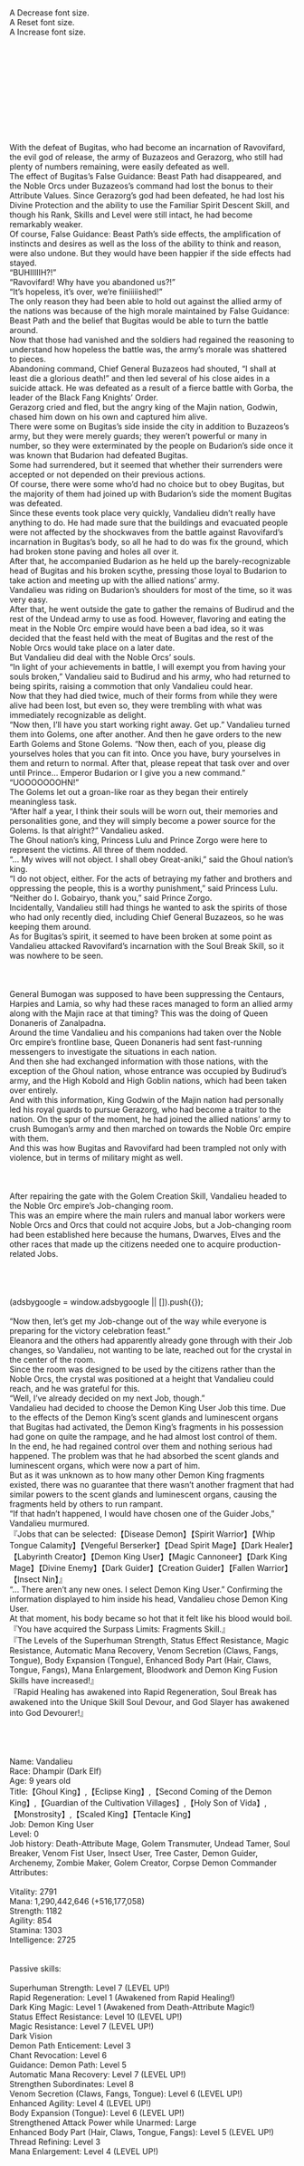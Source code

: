 <br/>
<br/>
<br/>
<br/>
<br/>
<br/>
<br/>
A Decrease font size.<br/>
A Reset font size.<br/>
A Increase font size.<br/>
<br/>
<br/>
<br/>
<br/>
<br/>
<br/>
<br/>
<br/>
<br/>
<br/>
<br/>
With the defeat of Bugitas, who had become an incarnation of Ravovifard, the evil god of release, the army of Buzazeos and Gerazorg, who still had plenty of numbers remaining, were easily defeated as well.<br/>
The effect of Bugitas’s False Guidance: Beast Path had disappeared, and the Noble Orcs under Buzazeos’s command had lost the bonus to their Attribute Values. Since Gerazorg’s god had been defeated, he had lost his Divine Protection and the ability to use the Familiar Spirit Descent Skill, and though his Rank, Skills and Level were still intact, he had become remarkably weaker.<br/>
Of course, False Guidance: Beast Path’s side effects, the amplification of instincts and desires as well as the loss of the ability to think and reason, were also undone. But they would have been happier if the side effects had stayed.<br/>
“BUHIIIIIH?!”<br/>
“Ravovifard! Why have you abandoned us?!”<br/>
“It’s hopeless, it’s over, we’re finiiiiished!”<br/>
The only reason they had been able to hold out against the allied army of the nations was because of the high morale maintained by False Guidance: Beast Path and the belief that Bugitas would be able to turn the battle around.<br/>
Now that those had vanished and the soldiers had regained the reasoning to understand how hopeless the battle was, the army’s morale was shattered to pieces.<br/>
Abandoning command, Chief General Buzazeos had shouted, “I shall at least die a glorious death!” and then led several of his close aides in a suicide attack. He was defeated as a result of a fierce battle with Gorba, the leader of the Black Fang Knights’ Order.<br/>
Gerazorg cried and fled, but the angry king of the Majin nation, Godwin, chased him down on his own and captured him alive.<br/>
There were some on Bugitas’s side inside the city in addition to Buzazeos’s army, but they were merely guards; they weren’t powerful or many in number, so they were exterminated by the people on Budarion’s side once it was known that Budarion had defeated Bugitas.<br/>
Some had surrendered, but it seemed that whether their surrenders were accepted or not depended on their previous actions.<br/>
Of course, there were some who’d had no choice but to obey Bugitas, but the majority of them had joined up with Budarion’s side the moment Bugitas was defeated.<br/>
Since these events took place very quickly, Vandalieu didn’t really have anything to do. He had made sure that the buildings and evacuated people were not affected by the shockwaves from the battle against Ravovifard’s incarnation in Bugitas’s body, so all he had to do was fix the ground, which had broken stone paving and holes all over it.<br/>
After that, he accompanied Budarion as he held up the barely-recognizable head of Bugitas and his broken scythe, pressing those loyal to Budarion to take action and meeting up with the allied nations’ army.<br/>
Vandalieu was riding on Budarion’s shoulders for most of the time, so it was very easy.<br/>
After that, he went outside the gate to gather the remains of Budirud and the rest of the Undead army to use as food. However, flavoring and eating the meat in the Noble Orc empire would have been a bad idea, so it was decided that the feast held with the meat of Bugitas and the rest of the Noble Orcs would take place on a later date.<br/>
But Vandalieu did deal with the Noble Orcs’ souls.<br/>
“In light of your achievements in battle, I will exempt you from having your souls broken,” Vandalieu said to Budirud and his army, who had returned to being spirits, raising a commotion that only Vandalieu could hear.<br/>
Now that they had died twice, much of their forms from while they were alive had been lost, but even so, they were trembling with what was immediately recognizable as delight.<br/>
“Now then, I’ll have you start working right away. Get up.” Vandalieu turned them into Golems, one after another. And then he gave orders to the new Earth Golems and Stone Golems. “Now then, each of you, please dig yourselves holes that you can fit into. Once you have, bury yourselves in them and return to normal. After that, please repeat that task over and over until Prince… Emperor Budarion or I give you a new command.”<br/>
“UOOOOOOOHN!”<br/>
The Golems let out a groan-like roar as they began their entirely meaningless task.<br/>
“After half a year, I think their souls will be worn out, their memories and personalities gone, and they will simply become a power source for the Golems. Is that alright?” Vandalieu asked.<br/>
The Ghoul nation’s king, Princess Lulu and Prince Zorgo were here to represent the victims. All three of them nodded.<br/>
“… My wives will not object. I shall obey Great-aniki,” said the Ghoul nation’s king.<br/>
“I do not object, either. For the acts of betraying my father and brothers and oppressing the people, this is a worthy punishment,” said Princess Lulu.<br/>
“Neither do I. Gobairyo, thank you,” said Prince Zorgo.<br/>
Incidentally, Vandalieu still had things he wanted to ask the spirits of those who had only recently died, including Chief General Buzazeos, so he was keeping them around.<br/>
As for Bugitas’s spirit, it seemed to have been broken at some point as Vandalieu attacked Ravovifard’s incarnation with the Soul Break Skill, so it was nowhere to be seen.<br/>
<br/>
<br/>
<br/>
General Bumogan was supposed to have been suppressing the Centaurs, Harpies and Lamia, so why had these races managed to form an allied army along with the Majin race at that timing? This was the doing of Queen Donaneris of Zanalpadna.<br/>
Around the time Vandalieu and his companions had taken over the Noble Orc empire’s frontline base, Queen Donaneris had sent fast-running messengers to investigate the situations in each nation.<br/>
And then she had exchanged information with those nations, with the exception of the Ghoul nation, whose entrance was occupied by Budirud’s army, and the High Kobold and High Goblin nations, which had been taken over entirely.<br/>
And with this information, King Godwin of the Majin nation had personally led his royal guards to pursue Gerazorg, who had become a traitor to the nation. On the spur of the moment, he had joined the allied nations’ army to crush Bumogan’s army and then marched on towards the Noble Orc empire with them.<br/>
And this was how Bugitas and Ravovifard had been trampled not only with violence, but in terms of military might as well.<br/>
<br/>
<br/>
<br/>
After repairing the gate with the Golem Creation Skill, Vandalieu headed to the Noble Orc empire’s Job-changing room.<br/>
This was an empire where the main rulers and manual labor workers were Noble Orcs and Orcs that could not acquire Jobs, but a Job-changing room had been established here because the humans, Dwarves, Elves and the other races that made up the citizens needed one to acquire production-related Jobs.<br/>
<br/>
<br/>
<br/>
<br/>
(adsbygoogle = window.adsbygoogle || []).push({});<br/>
<br/>
“Now then, let’s get my Job-change out of the way while everyone is preparing for the victory celebration feast.”<br/>
Eleanora and the others had apparently already gone through with their Job changes, so Vandalieu, not wanting to be late, reached out for the crystal in the center of the room.<br/>
Since the room was designed to be used by the citizens rather than the Noble Orcs, the crystal was positioned at a height that Vandalieu could reach, and he was grateful for this.<br/>
“Well, I’ve already decided on my next Job, though.”<br/>
Vandalieu had decided to choose the Demon King User Job this time. Due to the effects of the Demon King’s scent glands and luminescent organs that Bugitas had activated, the Demon King’s fragments in his possession had gone on quite the rampage, and he had almost lost control of them.<br/>
In the end, he had regained control over them and nothing serious had happened. The problem was that he had absorbed the scent glands and luminescent organs, which were now a part of him.<br/>
But as it was unknown as to how many other Demon King fragments existed, there was no guarantee that there wasn’t another fragment that had similar powers to the scent glands and luminescent organs, causing the fragments held by others to run rampant.<br/>
“If that hadn’t happened, I would have chosen one of the Guider Jobs,” Vandalieu murmured.<br/>
『Jobs that can be selected:【Disease Demon】【Spirit Warrior】【Whip Tongue Calamity】【Vengeful Berserker】【Dead Spirit Mage】【Dark Healer】【Labyrinth Creator】【Demon King User】【Magic Cannoneer】【Dark King Mage】【Divine Enemy】【Dark Guider】【Creation Guider】【Fallen Warrior】【Insect Nin】』<br/>
“… There aren’t any new ones. I select Demon King User.” Confirming the information displayed to him inside his head, Vandalieu chose Demon King User.<br/>
At that moment, his body became so hot that it felt like his blood would boil.<br/>
『You have acquired the Surpass Limits: Fragments Skill.』<br/>
『The Levels of the Superhuman Strength, Status Effect Resistance, Magic Resistance, Automatic Mana Recovery, Venom Secretion (Claws, Fangs, Tongue), Body Expansion (Tongue), Enhanced Body Part (Hair, Claws, Tongue, Fangs), Mana Enlargement, Bloodwork and Demon King Fusion Skills have increased!』<br/>
『Rapid Healing has awakened into Rapid Regeneration, Soul Break has awakened into the Unique Skill Soul Devour, and God Slayer has awakened into God Devourer!』<br/>
<br/>
<br/>
<br/>
<br/>
Name: Vandalieu<br/>
Race: Dhampir (Dark Elf)<br/>
Age: 9 years old<br/>
Title:【Ghoul King】,【Eclipse King】,【Second Coming of the Demon King】,【Guardian of the Cultivation Villages】,【Holy Son of Vida】,【Monstrosity】,【Scaled King】【Tentacle King】<br/>
Job: Demon King User<br/>
Level: 0<br/>
Job history: Death-Attribute Mage, Golem Transmuter, Undead Tamer, Soul Breaker, Venom Fist User, Insect User, Tree Caster, Demon Guider, Archenemy, Zombie Maker, Golem Creator, Corpse Demon Commander<br/>
Attributes:<br/>
<br/>
Vitality: 2791<br/>
Mana: 1,290,442,646 (+516,177,058)<br/>
Strength: 1182<br/>
Agility: 854<br/>
Stamina: 1303<br/>
Intelligence: 2725<br/>
<br/>
<br/>
Passive skills:<br/>
<br/>
Superhuman Strength: Level 7 (LEVEL UP!)<br/>
Rapid Regeneration: Level 1 (Awakened from Rapid Healing!)<br/>
Dark King Magic: Level 1 (Awakened from Death-Attribute Magic!)<br/>
Status Effect Resistance: Level 10 (LEVEL UP!)<br/>
Magic Resistance: Level 7 (LEVEL UP!)<br/>
Dark Vision<br/>
Demon Path Enticement: Level 3<br/>
Chant Revocation: Level 6<br/>
Guidance: Demon Path: Level 5<br/>
Automatic Mana Recovery: Level 7 (LEVEL UP!)<br/>
Strengthen Subordinates: Level 8<br/>
Venom Secretion (Claws, Fangs, Tongue): Level 6 (LEVEL UP!)<br/>
Enhanced Agility: Level 4 (LEVEL UP!)<br/>
Body Expansion (Tongue): Level 6 (LEVEL UP!)<br/>
Strengthened Attack Power while Unarmed: Large<br/>
Enhanced Body Part (Hair, Claws, Tongue, Fangs): Level 5 (LEVEL UP!)<br/>
Thread Refining: Level 3<br/>
Mana Enlargement: Level 4 (LEVEL UP!)<br/>
<br/>
<br/>
Active skills:<br/>
<br/>
Bloodwork: Level 4 (LEVEL UP!)<br/>
Surpass Limits: Level 9 (LEVEL UP!)<br/>
Golem Creation: Level 3<br/>
No-Attribute Magic: Level 9 (LEVEL UP!)<br/>
Mana Control: Level 8 (LEVEL UP!)<br/>
Spirit Form: Level 9 (LEVEL UP!)<br/>
Cooking: Level 5<br/>
Alchemy: Level 7<br/>
Unarmed Fighting Technique: Level 7 (LEVEL UP!)<br/>
Multi-Cast: Level 8 (LEVEL UP!)<br/>
Long-distance Control: Level 8 (LEVEL UP!)<br/>
Surgery: Level 7<br/>
Parallel Thought Processing: Level 7 (LEVEL UP!)<br/>
Materialization: Level 6 (LEVEL UP!)<br/>
Coordination: Level 7 (LEVEL UP!)<br/>
High-speed Thought Processing: Level 6 (LEVEL UP!)<br/>
Commanding: Level 7 (LEVEL UP!)<br/>
Thread-reeling: Level 6<br/>
Throwing: Level 6 (LEVEL UP!)<br/>
Scream: Level 4<br/>
Dead Spirit Magic: Level 6<br/>
Artillery Technique: Level 6 (LEVEL UP!)<br/>
Shield Technique: Level 3 (LEVEL UP!)<br/>
Armor Technique: Level 3 (LEVEL UP!)<br/>
Group Binding Technique: Level 2 (LEVEL UP!)<br/>
Surpass Limits: Fragments: Level 1 (NEW!)<br/>
<br/>
<br/>
Unique skills:<br/>
<br/>
God Devourer: Level 1 (Awakened from God Slayer!)<br/>
Grotesque Mind: Level 8 (LEVEL UP!)<br/>
Mental Encroachment: Level 7<br/>
Labyrinth Construction: Level 7<br/>
Demon King Fusion: Level 7 (LEVEL UP!)<br/>
Abyss: Level 4<br/>
Hostility<br/>
Soul Devour: Level 1 (Awakened from Soul Break!)<br/>
<br/>
<br/>
Demon King fragments:<br/>
<br/>
Blood<br/>
Horns<br/>
Suckers<br/>
Ink Sacs<br/>
Carapace<br/>
Scent glands (NEW!)<br/>
Luminescent organs (NEW!)<br/>
<br/>
<br/>
Curses<br/>
<br/>
Experience gained in previous life not carried over<br/>
Cannot learn existing jobs<br/>
Unable to gain experience independently<br/>
<br/>
<br/>
<br/>
<br/>
<br/>
<br/>
“A bunch of Skills improved and changed all at once… as expected of Demon King User.”<br/>
It seemed that there were many Skills that received bonuses from Demon King User. Of course, the skills that had improved all seemed to be quite strange ones. They were all Skills that most ordinary people didn’t possess.<br/>
The Surpass Limits: Fragments Skill was, as its name suggested, likely to be something that applied the effects of the Surpass Limits Skill to the Demon King’s fragments. Vandalieu had come to use the Demon King’s fragments more frequently, so this was probably going to be useful.<br/>
And there were numerous awakened superior Skills…<br/>
“I don’t really mind the Dark King Magic and Rapid Regeneration that have transformed from Death-Attribute Magic and Rapid Healing.”<br/>
The Dark King Magic Skill had awakened immediately after the battle against Ravovifard. Jobs didn’t exist in Origin where Vandalieu had spent his previous life, so he couldn’t be sure, but he suspected that he had surpassed the ability he possessed when he was known as the ‘Undead’ in Origin.<br/>
But although the name had changed, the Skill itself was unlikely to be significantly different. Even when he was creating Golems, there hadn’t been any changes other than that the amount of Mana spent in doing so had decreased a little.<br/>
But it was unclear as to what he could do now that he hadn’t been able to do before. Even when referring to his previous life, everything from here on out was unexplored territory, so he would probably need trial and error like he had done when developing the Death Bullet spell.<br/>
There were even less problems and doubts concerning the Rapid Regeneration Skill. It was a Skill possessed by all of the Vampires, including Eleanora and Bellmond.<br/>
Simply put, Rapid Healing was a Skill that increased the speed at which wounds healed. But it was not all-powerful; severed limbs would not regrow, nor would bones with compound fractures return to normal. It only healed wounds.<br/>
But if severed limbs were stitched back on and bones broken in multiple places were put back together correctly, one would have a far greater chance to make a full recovery with the Skill than without.<br/>
On the other hand, Rapid Regeneration was a Skill that allowed the regeneration of missing body parts exactly as they were before. Of course, the time required for the regeneration depended on the condition of the wound and which body parts were missing, but generally, fingers, arms and even eyes would return in their normal states. This wasn’t always the case when afflicted by special curses, diseases or poisons, however.<br/>
Of course, even when it came to healing regular wounds, a Level 1 Rapid Regeneration Skill would heal faster than a Level 10 Rapid Healing Skill.<br/>
But although Vandalieu wasn’t really aware of this, it wasn’t normal for Rapid Healing to transform into Rapid Regeneration, even after reaching Level 10.<br/>
Lambda was a world where the Skill system made most things become a reality if it was possible to do so with hard work, but large biological changes couldn’t be made.<br/>
“The problem is Soul Devour and God Devourer. Hmm, is it like an effect where I can absorb souls after breaking them? It seems unlikely that it just provides nutrients and makes me feel full… If it makes me absorb their memories, that would be really unpleasant.”<br/>
The Noble-born Vampire Sercrent who had killed his father, High Priest Gordan and the ‘Green Wind Spear’ Riley who were responsible for his mother’s death, the ‘Gungnir’ Kaidou Kanata, the Pure-breed Vampires as well as Raymond and Rick, who had committed a series of bizarre murders for their own self-centered causes. And, most recently, the ‘Death Scythe’ Konoe Miyaji.<br/>
These were the main people whose souls Vandalieu had broken, and although he had wanted information from them, they were scum and he would never want to share their memories.<br/>
Vandalieu thought that memories were a part of the mind that formed the personality. That was why he didn’t want any portion of their memories becoming mixed with his own.<br/>
But it wasn’t certain that the memories of the souls he broke would become mixed with his.<br/>
“I can confirm this by actually using this Skill and experimenting with it, but… there are ethical problems with breaking souls just for the sake of experimenting. I suppose I’ll ask the gods what state the Demon King was left in after his soul was broken the next time I meet them. It should be a useful point of reference,” Vandalieu said to himself as he left the Job-changing room to join in on the feast’s preparations.<br/>
<br/>
<br/>
<br/>
The entire townscape of the Noble Orc empire was used to host a feast to celebrate the victory of the allied nations’ army and Budarion’s return to the throne.<br/>
The important people ate together in the plaza, where Bugitas’s head and the tied-up Gerazorg were put on display, but today, every single house would be having a feast, and drinks would be exchanged in every neighborhood and busy street.<br/>
The meat of the Noble Orcs under Bugitas’s command couldn’t be used, but even so, the dishes eaten in the southern region of the continent were quite impressive even for Vandalieu and his companions.<br/>
“You can’t start a victory feast without hoof-kneaded udon!”<br/>
“No, no, it’s got to be Gante mochi.”<br/>
“What are you saying, it’s gotta be sushi and tempura!”<br/>
Knowledge from Zakkart, Hillwillow and the other creation-minded champions had been left behind in the southern region of the continent, where Vida’s gods and the races and monsters that obeyed them had fled.<br/>
<br/>
<br/>
<br/>
<br/>
(adsbygoogle = window.adsbygoogle || []).push({});<br/>
<br/>
But most of the information left behind by the champions were written as notes or diaries, not as documents to be read by others, so they were unreliable or incomplete.<br/>
But unlike in the human societies outside the Boundary Mountain Range, they had remained after the passing of a hundred thousand years. The inside of the Boundary Mountain Range had been stable enough for these records to be used as references to recreate a number of technologies and form cultures.<br/>
Unlike the human societies outside the Boundary Mountain Range, there hadn’t been any wars large enough to cause the destructions of nations in the past hundred thousand years. And each nation had adhered to the teachings of the creation-minded champion Zakkart, who had told them to not let technicians and craftsmen die out, working hard to ensure that technology and culture did not come to an end.<br/>
Also unlike the outside of the Boundary Mountain Range, the influence of the Church of Alda, who banned the use of knowledge and technology that came from foreign worlds, didn’t exist to hinder the passing on of technology and culture.<br/>
That was why the Samurai and Kunoichi Jobs existed, why thread-tatami existed in Zanalpadna and Japanese-style concrete was made in the High Kobold nation.<br/>
As a part of that preserved culture, things that didn’t exist outside the Boundary Mountain Range such as udon… udon, mochi, sushi and tempura, existed inside the mountain range.<br/>
“Hmph! Nuoryaah! Seiyaaah!” A representative from the Centaur nation, an individual with a sturdy, tattooed body with brightly-colored feather decorations in his hair, let out what sounded like war cries as he used his cleanly-polished hooves to stamp on and knead the udon batter.<br/>
“Sei, haah! Sei, haah!” The Ghoul nation’s king pounded mochi with his fists. The finished, steaming mochi… or rather, the fruit of a tree resembling a chestnut tree with no thorns, was probably hot, but the Ghoul nation’s king swung his long, flexible arms and kneaded it directly with his large hands.<br/>
“YAAAAH!” shouted a female Drakonid warrior next to him. She was holding a curved blade in each hand, turning fresh seafood and reptile meat into sushi ingredients with incredible spirit.<br/>
This Drakonid warrior was someone who had been sent from the Drakonid nation even though it was still working hard to suppress the monster rampages even now. Her swordsmanship displayed her great skill… even though she was cooking.<br/>
“UOOOOH!” came yet another spirited shout from the Majin race’s representative next to her, boiling tempura with his bare hands. He was thrusting his hands directly into the boiling oil, lifting out vegetables, fish, insects and meat.<br/>
… Vandalieu and some others had wondered whether these people needed to return to their own nations, which were exposed to monster rampages, but there were apparently no problems. They had been told that there were battle addicts in both nations that were engrossed in fighting the rampaging monsters.<br/>
Incidentally, the representative from the Dark Elf nation and his companions were boiling mushroom tea in a large pot. He was quieter than the other representatives, but it couldn’t be said that he was being reserved.<br/>
“Kukukukuh…”<br/>
There was something far too suspicious about the way he chuckled as he stirred the pot.<br/>
“What an incredible cooking scene,” Eleanora murmured as she watched everyone cook.<br/>
“It is partially a performance as well, after all,” Zadiris explained. “Each of these dishes are apparently used to celebrate victory in battle.”<br/>
Japanese cuisine such as udon, mochi, sushi and tempura had remained in the region within the Boundary Mountain Range, but the methods of creating them had changed considerably.<br/>
None of these dishes were food enjoyed by the citizens; they had all become dishes created by the warriors of the nations in a heroic manner to be eaten in feasts celebrating victory in battle.<br/>
The dishes were eaten on occasions other than after battle, but other than the mushroom tea, the cooking process was so harsh that one needed a well-trained body and considerable swordsmanship to create them. Thus, they weren’t common enough to be called staple dishes.<br/>
In the case of tempura and sushi, however, it was also because cooking oil and ingredients fresh enough to be eaten raw were far more expensive products in Lambda than in modern-day Japan.<br/>
“Well, Vandalieu-sama seems to be happy, so it’s fine, but… still, even if we’re making food to celebrate the victory, I don’t think Vandalieu-sama needs to be making food as well,” said Eleanora, who was cutting onions to be made into vegetable tempura.<br/>
Onion vapor was wafting into her eyes and nose, but what rose to her eyes was not tears, but doubt. That was thanks to her Status Effect Resistance Skill.<br/>
“Prince Budarion… Ah, he is already emperor. The emperor tried to stop him, but… it cannot be helped,” said Zadiris as she sliced a cabbage.<br/>
“Drink,” said Eisen, who was standing next to Zadiris.<br/>
As ordinary vegetable graters wouldn’t work for the fruit growing from the branches growing on Eisen’s back, Vandalieu had created a vegetable grater using the Demon King’s carapace, and Eisen was using that to grind the fruit into a juice and serve it.<br/>
“Those dishes are apparently thought of as food spoken of only in legends, so he can’t be blamed for changing his mind about stopping Van,” said Basdia, chopping spring onions and boiling eggs at the same time.<br/>
The feast that Vandalieu was making to celebrate victory was… katsu curry and ramen.<br/>
When Vandalieu had tried to start cooking, all of the nations’ representatives, including Budarion and Kurnelia, had stopped him, saying that the hero who had taken the enemy general’s head couldn’t be allowed to do such a thing.<br/>
And then, Vandalieu had said, “Then let’s leave the katsu curry and ramen for next time.”<br/>
The moment he said this, the nations’ representatives had started earnestly requesting that he continue instead.<br/>
While tonkatsu had been successfully recreated, the documents left behind by the champions were incomplete, so curry and ramen had not been recreated, known only by their names as dishes that the champions liked.<br/>
“Well, it’s not unheard of for normal households to handmake curry from the spices and ramen from the flour, but it’s quite unusual,” said Vandalieu.<br/>
From the new information that he’d learned, Vandalieu had concluded that Zakkart had been a former manager of a small-town factory, Ark a liberal arts student at university, Solder a science student and Hillwillow an actor in the making.<br/>
Though they had some differences in ability between them, they all seemed to have been able to cook for themselves, but… perhaps because they hadn’t had the knowledge of a professional chef, even though they had written things like “I want to eat katsu curry” and “I saw ramen in my dreams” in their diaries, they hadn’t written how to create these dishes.<br/>
In Origin, Vandalieu had had the opportunity to gain the knowledge from the spirits of the chefs of the research facility and the spirits of the other experimental subjects that had formerly been chefs, but even so, he had gone through a lot of trouble to figure out how to create curry and the lye water needed to make ramen.<br/>
However, it had been impossible for these dishes to have been recreated here with nothing but their names and a vague description, even after a hundred thousand years.<br/>
“So, these are the noodles of ramen… they’re yellow. They’re different from udon and soba after all,” said Gizania.<br/>
“Vandalieu-dono, could it be that you are able to create tare with kabayaki*? If you are, then please do so the next opportunity you have!” said Myuze.<br/>
TLN*: Kabayaki is broiled loach/eel.<br/>
<br/>
Gizania and Myuze’s eyes were shining as noodles came out of the noodle-making Golem in order and were boiled.<br/>
“Very well,” said Vandalieu. “But I don’t have mirin… Is it alright if I use something to replace it?”<br/>
“Katsu curry made from mammoth meat. It’s ready, so everyone please line up!” said one of Vandalieu’s spirit form clones created through Out-of-body Experience.<br/>
“The ramen is ready, too,” said another.<br/>
With the garnish made by Eleanora and the others added on top, the dishes were complete.<br/>
With bloodshot eyes, looking like saliva could drip from their mouths at any moment, the Noble Orcs serving Budarion and the people of the allied nations’ army lined up in front of Vandalieu’s spirit clones, outside the makeshift kitchen that had been set up in the plaza.<br/>
Today, Vandalieu and his companions had made mammoth meat katsu curry with potato. The reason potatoes had been used instead of rice was that variants of potatoes were the staple food in the Noble Orc empire, and they didn’t cultivate much rice and only had small amounts of imported rice.<br/>
And Vandalieu had thought it would be a bad idea to use tonkotsu for the ramen, so it was mammoth-kotsu ramen.<br/>
TLN*: Tonkotsu is pork and bone, where ton = pork.<br/>
<br/>
“This is curry… the dish that the champion Zakkart was said to eat in his home world before facing any great trial.”<br/>
“Oh, ramen. The dish said to have given the champion Solder her wisdom in her home world… the legendary dish!”<br/>
The members of the allied nations’ army and the Noble Orcs accepted their bowls as if receiving communion, and then returned to their seats, trembling with emotion.<br/>
“I suppose they wrote in their diaries that they wanted to eat curry and ramen?” Vandalieu wondered.<br/>
It seemed that the champions hadn’t been free to eat whatever they wanted. They were in a time of war, so it couldn’t be helped, however.<br/>
“Bukyupbupuh,” said a woman…-shaped flesh-wife, whose sensual figure was visible through her loosely-fitting clothes.<br/>
“Oops. Yes, you wanted a katsu curry, right?” said one of Vandalieu’s spirit clones.<br/>
“Kyubububuh.”<br/>
The flesh-wife received a plate of katsu curry for two, gave a short bow and then returned to where her Orc husband was.<br/>
Flesh-wives were monsters that were divine messengers, created by Mububujenge, the evil god of degenerate corpulence, to be used as wives. Vandalieu had learned of their existence from Budarion, but this was his first time seeing one.<br/>
Her appearance was such that it was clear why Legion had been called “the Holy Son’s flesh-wife,” and her face had contours but no features, her skin a light, flesh-colored pink… if she were to hold a knife in one hand, she would resemble a creature from a horror game or horror movie.<br/>
But it seemed that flesh-wives’ personalities were gentle like those of the Orcs… though if they caused anger, they would return home (to the Church) where they would be remonstrated by Mububujenge’s priests.<br/>
Incidentally, they could only speak the Orc language, so they used gestures and written communication to communicate with other races.<br/>
“These noodles have a tender texture that udon does not have!” exclaimed the beautiful female Drakonid warrior… or rather, the beautiful female Drakonid samurai, who possessed impressive horns and features and bright blue wings. She slurped her soup. “A rich mammoth stock and… what is this? Could it be the legendary soy sauce, or is it eel tare sauce?”<br/>
“No, that should be soy sauce,” said Basdia.<br/>
“I see. So, this is soy sauce. In our nation, we were able to create miso, but we couldn’t make soy sauce.” The Drakonid took out a piece of paper from a pocket and made a note of this information.<br/>
“Drakonid, the curry is even greater!” said the representative of the Kijin nation who had a club for a weapon and was wearing a tiger-striped fur; his appearance was that of a red ogre straight out of a picture book. “I can’t get enough of this hunger-inducing scent! I can’t get enough of this sauce that has not only spice, but a refreshing sweetness and sourness! The sweetness of the katsu coating and the chewy texture of the meat! Ah, I want rice! It’s not that the empire’s potatoes are bad, but I want to have these on rice as it is said to be eaten in legends! Or pour it on bread to make it curry bread!”<br/>
“According to the boy, curry bread is not a dish where you pour curry on bread in place of rice,” Zadiris told him.<br/>
“W-what? I see… then what in the world is curry bread…?” The red-skinned Kijin was dumbfounded by Zadiris’s words.<br/>
“Holy-Son-dono’s cooking is wonderful,” said Budarion.<br/>
“Not at all, everyone else’s cooking is delicious as well,” said Vandalieu, who was munching on the feasts created by the people of the southern region of the continent now that he had finished making katsu curry and ramen.<br/>
The springy udon, vegetables and the sushi that used sashimi made from fresh fish and insects were healthy. The heroically-fried tempura’s coating was crispy, its contents juicy.<br/>
And the fruity scent and the bittersweet flavor of the mochi ingredients were pleasant.<br/>
“Vandalieu-sama, the Gante mochi that you have been eating is awfully… purple. Is it delicious?” Eleanora asked, watching Vandalieu eat mochi of a poisonous-looking purple that she seemed to have associated with the warning colors of venomous creatures.<br/>
“They are,” said Vandalieu. “The purple color is from the color of the Ghouls’ paralyzing venom.”<br/>
“Is it really delicious?! Isn’t it just that the venom isn’t having any effect because you have Status Effect Resistance?!”<br/>
“The Gante fruit neutralizes the paralyzing venom, so it’s apparently not poisonous… mostly.”<br/>
The Gante fruit, which could only be found on trees native to Zozogante’s Great Forest, the D-class Dungeon that was the Ghoul nation. This fruit was the staple food of the Ghoul nation, as the Dungeon had a forest layout so it was difficult to cultivate rice and wheat.<br/>
When boiled, it had the effect of neutralizing paralyzing venom, so it had medicinal uses as well.<br/>
The Gante mochi that the Ghouls made with their bare hands was bright purple, but it had almost no poison. But this was not always true for mochi made using small quantities of Gante fruit or made by those with a high Level in the Paralyzing Venom Secretion (Claws) Skill. And even when the Ghouls who prepared the mochi tasted it themselves, there were some cases when they didn’t notice that there was venom left in it.<br/>
Thus, it was treated as a food for tough warriors that children and the elderly of other races shouldn’t eat.<br/>
And Vandalieu was a child, but at the same time, he possessed such a high Level in the Status Effect Resistance Skill that most poisons were ineffective on him. That was why he was eating the mochi without any hesitation.<br/>
“Then it’s fine, I guess… okay, say aah~♪” Eleanora’s expression changed into a smile as she offered to feed Vandalieu some Gante mochi.<br/>
Vandalieu opened his mouth and… took the mochi with his extended tongue to eat it.<br/>
Eleanora’s smile grew deeper.<br/>
“Holy-Son-dono, these fried hornworms are delicious!” said Myuze.<br/>
“The teriyaki made from the hind legs of Giant Locusts are not bad, either,” said Gizania.<br/>
The two of them began feeding Vandalieu, as if competing with Eleanora. As expected, it seemed that Empusa and Arachne, who had the characteristics of praying mantises and spiders, enjoyed eating insects.<br/>
And then Basdia and Zadiris returned, starting to feed Vandalieu other dishes.<br/>
For them, this was the act of feeding each other often seen between men and women who were intimate with one another, but if an outsider were to see this with no knowledge of the circumstances, it would appear as if they were feeding some unusual animal.<br/>
Incidentally, Kasim, Gorba and the others were also taking part in the feast. They had been fighting Buzazeos’s army alongside the allied nations’ army rather than participating in the battle against Bugitas, and they had completely opened their hearts to the people of the continent’s southern region.<br/>
“I didn’t think there would be any humans with as much backbone as you!”<br/>
“Let’s compare our skills when we can! You saved me during the battle, but I won’t hold back!”<br/>
“No, I’m telling you, I’m not all that great. I still have a long way to go,” said Kasim.<br/>
Kasim was particularly popular… he had been surrounded by the Centaur and Ghoul men, having alcohol poured into him.<br/>
“Hahaha, how modest! If you hadn’t saved me, my rear half would have been cut off and I’d only have two legs!” said a Centaur.<br/>
“I was only able to block that Noble Orc’s attack because of this shield. It would have been impossible with just my skill alone. It’s thanks to my equipment,” said Kasim.<br/>
“Making the best use of exceptional equipment is another quality of an exceptional warrior! I am a shield-bearer as well, but the way you handled your shield isn’t easy,” said a Ghoul.<br/>
“I-is that so?”<br/>
The smile on Kasim’s face was growing gradually broader as the Centaur and Ghoul men continued to compliment him. But there were simply too many men around him.<br/>
Centaurs were a race where both their men and women could become warriors, but there was apparently a tradition where the men would fight in battles far away from their nation, while the women remained behind to protect it.<br/>
As usual, the Ghoul women were making their moves in the direction of Vigaro, as well as Gorba and the Orcuses.<br/>
Things aren’t going as I wanted them to, Vandalieu thought as he noticed Kasim. Kasim himself doesn’t seem to think much of it, so maybe I’m reading into things too much?<br/>
Chewing on a fried hornworm, Vandalieu looked around for Fester and Zeno and saw that they had their own company.<br/>
“W-won’t you come on a hunt with me sometime?” said Gaol with flushed cheeks, probably… asking Zeno on a date.<br/>
“Us? I’ll have to ask Kasim and the others,” said Zeno.<br/>
“If possible, just you and I…”<br/>
“If it’s just the two of us, we’ll only have you as a frontline fighter and me as a scout, so isn’t the party a bit imbalanced?”<br/>
Vandalieu had heard from Myuze that Gaol had been conscious of Zeno ever since he saved her during the battle in the High Kobold nation.<br/>
However, it seemed that Zeno didn’t understand Gaol’s intentions. Rather than him being thick-headed, he seemed to be unable to realize that this was a date invitation because of his lack of experience in love and the way that Gaol was inviting him.<br/>
“You said your name’s Fester, right? There’s a girl called Cassie working in my house right now. I don’t have a daughter, so I’ve come to think of her as my own. But she was taken from me by Gargya… could you take her? I would be relieved if she were to have a man as great as you…” an old High Kobold was saying to Fester.<br/>
“No, I have a wife called Lina, so that’s…” Fester was flustered by this marriage proposal.<br/>
“I see, so that girl is also a poor victim… No, forget it. I’m sorry to bring up such a gloomy topic at a feast.”<br/>
“W-wait a second, what’ll happen to that girl if I refuse?! And does it have to be me?! Hang on, where did Kasim go?!”<br/>
Incidentally, according to Cassie-san herself, Gargya hadn’t laid his hands on her. However, at this rate, she would be viewed as a victim of the usurper and looked upon with eyes of pity, placing her in an awkward position as a young woman of marriageable age.<br/>
And apparently, she had fallen in love with Fester at first sight when he rushed to the High Kobold nation’s palace with Budarion and the others to rescue Princess Lulu and Gargya’s other victims.<br/>
Thus, it was only natural for the High Kobold who considered himself her father to bring this talk to Fester first rather than Kasim.<br/>
Incidentally, the women of the High Goblin nation who had found themselves in similar circumstances to Cassie had brought talks of marriage to Borkus, Bone Man as well as Kurt, who had been going back and forth between Zanalpadna and Talosheim between battles inside Legion.<br/>
“I’m telling you, I’m already an Undead! I even have grandchildren, you know! Even if you want to be my wife, what do you want me to do?!” shouted Borkus.<br/>
“I am extremely grateful for your proposal, but as I am a royal servant, it would be unwise of me to give my reply here,” said Kurt, playing innocent and declining the flood of proposals for marriage interviews. It seemed that he intended to consult his brother and Vandalieu later.<br/>
I don’t have the resources, tolerance or any interest in being served by multiple women like His Majesty! he thought to himself, though Vandalieu would likely object if he could hear these thoughts.<br/>
“As you can see, I am made of naught but bones, so I believe that it would be impossible. Since you are ojou-sans with a bright future ahead of you, why not try and marry into another nation? If it seems that you will not be able to marry before it is too late, there are always methods such as transforming into Vampires or Ghouls. Of course, if you are to come to Talosheim, we will do our utmost to meet your needs,” said Bone Man, convincing the High Goblins with such politeness that it was difficult to believe that he was originally made of the spirits of mice.<br/>
But on the other hand, Borkus seemed to be at a loss as for what to do.<br/>
“Kid! Do something!” he said.<br/>
“Hmm? Ah, I think it will take over ten years, but if research into the new material Life Gold continues, the problem of making children might be solved. But I can’t really make any firm promises now,” said Vandalieu.<br/>
“That’s not what I want you to do something about!” Borkus moaned.<br/>
“Borkus, you are known to take care of others, are you not? With that being the case, how about you choose a few of your acquaintances to have marriage interviews with those ladies?” Zadiris suggested.<br/>
“Zadiris-jouchan, do you really think anyone would ask someone like me to act as a marriage interview mediator? I’ve only ever done that once in my life! And after that one time, I’ve been constantly getting told to stop meddling in their business!”<br/>
“Is that something to be proud of!”<br/>
It seemed that Borkus, who had been quite a famous person in the old Talosheim, had once failed in some way while mediating a marriage interview.<br/>
On the stage where Bugitas and Buzazeos’s heads had been put on display and Gerazorg had been tied to a log, his face swollen from having been punched so many times, Budarion addressed the people present here.<br/>
“Everyone, there is something I would like to say,” he said.<br/>
Come to think of it, he did say that he had something important to say, Vandalieu remembered, listening in.<br/>
Budarion’s speech seemed to be an apology for being unable to stop his brother Bugitas’s coup d’état, as well as thanks to everyone for cooperating in suppressing him.<br/>
If that was all, Vandalieu wouldn’t have really thought of it as that important, but Budarion’s words towards the end were shocking… probably.<br/>
“The imperial family has undone the peace of the southern region of the continent and spilled its people’s blood. This nation no longer has the right to call itself an empire. It is my opinion that it should take responsibility, relinquish its title as an empire and begin as a kingdom once more,” Budarion announced.<br/>
The members of the allied nations and Princess Lulu gasped.<br/>
“… What do you mean? It doesn’t seem like you’re saying that the nation will disappear or that you will not become emperor,” said Eleanora.<br/>
“Perhaps he is saying that the Noble Orc empire will become not an empire, but a kingdom, so he will become a king rather than an emperor?” said Zadiris.<br/>
“Indeed. Prince Budarion will become not an emperor, but an ordinary king,” said Myuze.<br/>
It seemed that the difference between a nation being called a kingdom and an empire held a special meaning in the southern region of the continent.<br/>
“But I don’t know anything about this matter…” said Vandalieu.<br/>
<br/>
<br/>
<br/>
Job explanation:<br/>
【Corpse Demon Commander】<br/>
A Job that can be acquired by a user of death-attribute magic who possesses the Coordination and Commanding Skills, as well as experience in conducting large-scale battles while commanding tamed Undead.<br/>
It does not provide great increases in Attribute Values, but it provides high bonuses to the acquisition of the Corpse Binding Technique Skill as well as the development of this Skill and the Coordination and Commanding Skills.<br/>
<br/>
<br/>
<br/>
Monster explanation:<br/>
【Flesh-wives】<br/>
The following is an excerpt from Luciliano’s research notes.<br/>
Monsters directly created by Mububujenge, the evil god of degenerate corpulence. They could be considered ‘clones’ of Mububujenge in a broad sense, or perhaps as a type of familiar spirit.<br/>
They are Rank 1, and they generally cannot acquire combat-related Skills, and other than their physical abilities, Vitality and Stamina, they are like ordinary people.<br/>
Their appearance resembles Legion’s separate personalities (Isis, Valkyrie, Ereshkigal and Izanami) to the point that Legion was mistaken as a flesh-wife.<br/>
But regarding their physiques, they are often very tall compared to human women, as they have been made for two-meter-tall Orcs.<br/>
Each Orc is given a single flesh-wife at the Church of Mububujenge. The flesh-wives’ intelligence and their abilities in housework and cooking increase as the Level and Rank of the Orcs they are given to increase.<br/>
Also, they are capable of reproducing, giving birth to and raising Orc children.<br/>
Their personalities are reserved and feminine, and they are obedient towards their Orc husbands. However, there are some who scold their husbands from time to time as well.<br/>
Flesh-wives are unbelievably weak when considering that they are monsters directly created by an evil god, but there have been periods of time since the foundation of the Noble Orc empire where the flesh-wife population reached multiple tens of thousands, and it can be assumed that their combat abilities were sacrificed in order for them to be distributed evenly to tens of thousands of Orcs.<br/>
Naturally, these are monsters that do not exist outside the Noble Orc empire, so the Adventurers’ Guild and Mages’ Guild are unaware of their existence.<br/>
<br/>
Want to support Yoshi's translations? Head over to the Donations Page<br/>
  <br/>
<br/>
<br/>
